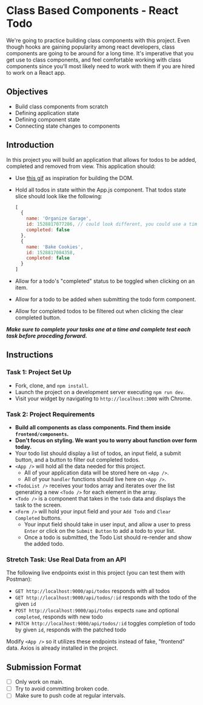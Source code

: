 # Class Based Components - React Todo

We're going to practice building class components with this project. Even though hooks are gaining popularity among react developers, class components are going to be around for a long time. It's imperative that you get use to class components, and feel comfortable working with class components since you'll most likely need to work with them if you are hired to work on a React app.

## Objectives

- Build class components from scratch
- Defining application state
- Defining component state
- Connecting state changes to components

## Introduction

In this project you will build an application that allows for todos to be added, completed and removed from view. This application should:

- Use [this gif](./todo.gif) as inspiration for building the DOM.
- Hold all todos in state within the App.js component. That todos state slice should look like the following:

  ```js
  [
    {
      name: 'Organize Garage',
      id: 1528817077286, // could look different, you could use a timestamp to generate it
      completed: false
    },
    {
      name: 'Bake Cookies',
      id: 1528817084358,
      completed: false
    }
  ]
  ```

- Allow for a todo's "completed" status to be toggled when clicking on an item.
- Allow for a todo to be added when submitting the todo form component.
- Allow for completed todos to be filtered out when clicking the clear completed button.

***Make sure to complete your tasks one at a time and complete test each task before proceding forward.***

## Instructions

### Task 1: Project Set Up

- Fork, clone, and `npm install`.
- Launch the project on a development server executing `npm run dev`.
- Visit your widget by navigating to `http://localhost:3000` with Chrome.

### Task 2: Project Requirements

- **Build all components as class components. Find them inside `frontend/components`.**
- **Don't focus on styling. We want you to worry about function over form today.**
- Your todo list should display a list of todos, an input field, a submit button, and a button to filter out completed todos.
- `<App />` will hold all the data needed for this project.
  - All of your application data will be stored here on `<App />`.
  - All of your `handler` functions should live here on `<App />`.
- `<TodoList />` receives your todos array and iterates over the list generating a new `<Todo />` for each element in the array.
- `<Todo />` is a component that takes in the `todo` data and displays the task to the screen.
- `<Form />` will hold your input field and your `Add Todo` and `Clear Completed` buttons.
  - Your input field should take in user input, and allow a user to press `Enter` or click on the `Submit Button` to add a todo to your list.
  - Once a todo is submitted, the Todo List should re-render and show the added todo.

### Stretch Task: Use Real Data from an API

The following live endpoints exist in this project (you can test them with Postman):

- `GET http://localhost:9000/api/todos` responds with all todos
- `GET http://localhost:9000/api/todos/:id` responds with the todo of the given `id`
- `POST http://localhost:9000/api/todos` expects `name` and optional `completed`, responds with new todo
- `PATCH http://localhost:9000/api/todos/:id` toggles completion of todo by given `id`, responds with the patched todo

Modify `<App />` so it utilizes these endpoints instead of fake, "frontend" data. Axios is already installed in the project.

## Submission Format

- [ ] Only work on main.
- [ ] Try to avoid committing broken code.
- [ ] Make sure to push code at regular intervals.
